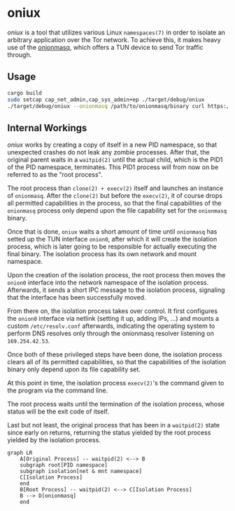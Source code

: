 # oniux

*oniux* is a tool that utilizes various Linux `namespaces(7)` in order to isolate
an arbitrary application over the Tor network.  To achieve this, it makes heavy
use of the [onionmasq](https://gitlab.torproject.org), which offers a TUN device
to send Tor traffic through.

## Usage

```sh
cargo build
sudo setcap cap_net_admin,cap_sys_admin+ep ./target/debug/oniux
./target/debug/oniux --onionmasq /path/to/onionmasq/binary curl https://amiusingtor.net
```

## Internal Workings

*oniux* works by creating a copy of itself in a new PID namespace, so that unexpected
crashes do not leak any zombie processes.  After that, the original parent waits
in a `waitpid(2)` until the actual child, which is the PID1 of the PID namespace,
terminates.  This PID1 process will from now on be referred to as the "root process".

The root process than `clone(2) + execv(2)` itself and launches an instance of `onionmasq`.
After the `clone(2)` but before the `execv(2)`, it of course drops all permitted
capabilities in the process, so that the final capabilities of the `onionmasq` process
only depend upon the file capability set for the `onionmasq` binary.

Once that is done, `oniux` waits a short amount of time until `onionmasq` has setted
up the TUN interface `onion0`, after which it will create the isolation process,
which is later going to be responsible for actually executing the final binary.
The isolation process has its own network and mount namespace.

Upon the creation of the isolation process, the root process then moves the `onion0`
interface into the network namespace of the isolation process.  Afterwards, it
sends a short IPC message to the isolation process, signaling that the interface
has been successfully moved.

From there on, the isolation process takes over control.  It first configures the
`onion0` interface via netlink (setting it up, adding IPs, ...) and mounts a
custom `/etc/resolv.conf` afterwards, indicating the operating system to perform
DNS resolves only through the onionmasq resolver listening on `169.254.42.53`.

Once both of these privileged steps have been done, the isolation process clears
all of its permitted capabilities, so that the capabilities of the isolation binary
only depend upon its file capability set.

At this point in time, the isolation process `execv(2)`'s the command given to the
program via the command line.

The root process waits until the termination of the isolation process, whose
status will be the exit code of itself.

Last but not least, the original process that has been in a `waitpid(2)` state
since early on returns, returning the status yielded by the root process yielded
by the isolation process.

```mermaid
graph LR
    A[Original Process] -- waitpid(2) <--> B
    subgraph root[PID namespace]
    subgraph isolation[net & mnt namespace]
    C[Isolation Process]
    end
    B[Root Process] -- waitpid(2) <--> C[Isolation Process]
    B --> D[onionmasq]
    end
```